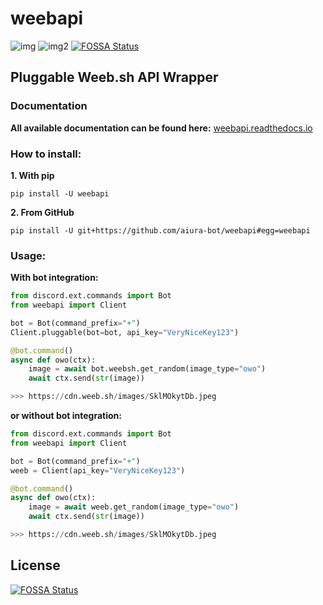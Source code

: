 # weebapi

![img](https://img.shields.io/pypi/v/weebapi.svg) ![img2](https://img.shields.io/pypi/pyversions/weebapi.svg)
[![FOSSA Status](https://app.fossa.io/api/projects/git%2Bgithub.com%2FAndyTempel%2Fweebapi.svg?type=shield)](https://app.fossa.io/projects/git%2Bgithub.com%2FAndyTempel%2Fweebapi?ref=badge_shield)

## Pluggable Weeb.sh API Wrapper

### Documentation

**All available documentation can be found here:** [weebapi.readthedocs.io](https://weebapi.readthedocs.io)

### How to install:

**1. With pip**

`pip install -U weebapi`

**2. From GitHub**

`pip install -U git+https://github.com/aiura-bot/weebapi#egg=weebapi`

### Usage:

**With bot integration:**

```python
from discord.ext.commands import Bot
from weebapi import Client

bot = Bot(command_prefix="+")
Client.pluggable(bot=bot, api_key="VeryNiceKey123")

@bot.command()
async def owo(ctx):
    image = await bot.weebsh.get_random(image_type="owo")
    await ctx.send(str(image))

>>> https://cdn.weeb.sh/images/SklMOkytDb.jpeg
```

**or without bot integration:**

```python
from discord.ext.commands import Bot
from weebapi import Client

bot = Bot(command_prefix="+")
weeb = Client(api_key="VeryNiceKey123")

@bot.command()
async def owo(ctx):
    image = await weeb.get_random(image_type="owo")
    await ctx.send(str(image))

>>> https://cdn.weeb.sh/images/SklMOkytDb.jpeg
```


## License
[![FOSSA Status](https://app.fossa.io/api/projects/git%2Bgithub.com%2FAndyTempel%2Fweebapi.svg?type=large)](https://app.fossa.io/projects/git%2Bgithub.com%2FAndyTempel%2Fweebapi?ref=badge_large)
